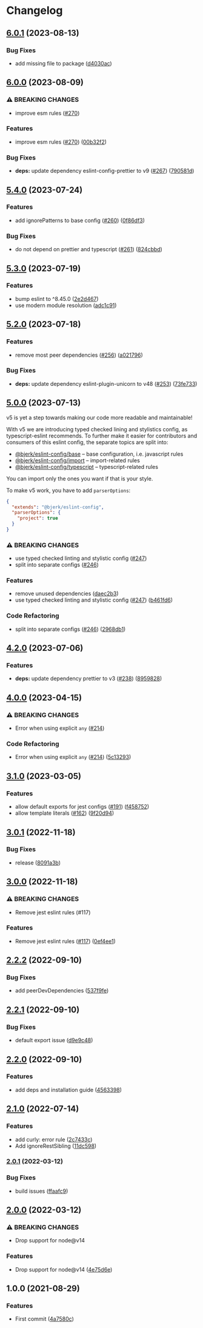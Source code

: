 # Changelog

## [6.0.1](https://github.com/bjerkio/eslint-config/compare/v6.0.0...v6.0.1) (2023-08-13)


### Bug Fixes

* add missing file to package ([d4030ac](https://github.com/bjerkio/eslint-config/commit/d4030ac0c34abd6b4193bfb7bf3e470a76576fd7))

## [6.0.0](https://github.com/bjerkio/eslint-config/compare/v5.4.0...v6.0.0) (2023-08-09)


### ⚠ BREAKING CHANGES

* improve esm rules ([#270](https://github.com/bjerkio/eslint-config/issues/270))

### Features

* improve esm rules ([#270](https://github.com/bjerkio/eslint-config/issues/270)) ([00b32f2](https://github.com/bjerkio/eslint-config/commit/00b32f2facdf2b48718d06c8f141c7080808111d))


### Bug Fixes

* **deps:** update dependency eslint-config-prettier to v9 ([#267](https://github.com/bjerkio/eslint-config/issues/267)) ([790581d](https://github.com/bjerkio/eslint-config/commit/790581d8b7b8ed184b77f4d206111ab2615fa8ab))

## [5.4.0](https://github.com/bjerkio/eslint-config/compare/5.3.1...v5.4.0) (2023-07-24)


### Features

* add ignorePatterns to base config ([#260](https://github.com/bjerkio/eslint-config/issues/260)) ([0f86df3](https://github.com/bjerkio/eslint-config/commit/0f86df34b9c3e4700bab383884a9aee4f8aa2533))


### Bug Fixes

* do not depend on prettier and typescript ([#261](https://github.com/bjerkio/eslint-config/issues/261)) ([824cbbd](https://github.com/bjerkio/eslint-config/commit/824cbbdf98c7c94b1d4bb729317e755e61b54fea))

## [5.3.0](https://github.com/bjerkio/eslint-config/compare/v5.2.0...v5.3.0) (2023-07-19)


### Features

* bump eslint to ^8.45.0 ([2e2d467](https://github.com/bjerkio/eslint-config/commit/2e2d4670cdd48712e3a239a86d48528315df7d6a))
* use modern module resolution ([adc1c91](https://github.com/bjerkio/eslint-config/commit/adc1c913c38b51ce53c906f83ed296cff469c480))

## [5.2.0](https://github.com/bjerkio/eslint-config/compare/v5.1.0...v5.2.0) (2023-07-18)


### Features

* remove most peer dependencies ([#256](https://github.com/bjerkio/eslint-config/issues/256)) ([a021796](https://github.com/bjerkio/eslint-config/commit/a0217968c51df34e1c0287e93b37934eb1ea493a))


### Bug Fixes

* **deps:** update dependency eslint-plugin-unicorn to v48 ([#253](https://github.com/bjerkio/eslint-config/issues/253)) ([73fe733](https://github.com/bjerkio/eslint-config/commit/73fe7335b156c573fff20cecc454f57d4c994292))

## [5.0.0](https://github.com/bjerkio/eslint-config/compare/v4.2.0...v5.0.0) (2023-07-13)

v5 is yet a step towards making our code more readable and maintainable!

With v5 we are introducing typed checked lining and stylistics config, as typescript-eslint recommends. To further make it easier for contributors and consumers of this eslint config, the separate topics are split into:

- [@bjerk/eslint-config/base](https://github.com/bjerkio/eslint-config/blob/main/base.js) – base configuration, i.e. javascript rules
- [@bjerk/eslint-config/import](https://github.com/bjerkio/eslint-config/blob/main/import.js) – import-related rules
- [@bjerk/eslint-config/typescript](https://github.com/bjerkio/eslint-config/blob/main/typescript.js) – typescript-related rules

You can import only the ones you want if that is your style.

To make v5 work, you have to add `parserOptions`:

```json
{
  "extends": "@bjerk/eslint-config",
  "parserOptions": {
    "project": true
  }
}
```

### ⚠ BREAKING CHANGES

* use typed checked linting and stylistic config ([#247](https://github.com/bjerkio/eslint-config/issues/247))
* split into separate configs ([#246](https://github.com/bjerkio/eslint-config/issues/246))

### Features

* remove unused dependencies ([daec2b3](https://github.com/bjerkio/eslint-config/commit/daec2b34bc096e3d5c69ee7cb6614f04649bd007))
* use typed checked linting and stylistic config ([#247](https://github.com/bjerkio/eslint-config/issues/247)) ([b461fd6](https://github.com/bjerkio/eslint-config/commit/b461fd62c52038ea2bf3f80623651a956f9255d2))


### Code Refactoring

* split into separate configs ([#246](https://github.com/bjerkio/eslint-config/issues/246)) ([2968db1](https://github.com/bjerkio/eslint-config/commit/2968db1d0de41cbfa58102dcea90fe61a60e4458))

## [4.2.0](https://github.com/bjerkio/eslint-config/compare/v4.1.0...v4.2.0) (2023-07-06)


### Features

* **deps:** update dependency prettier to v3 ([#238](https://github.com/bjerkio/eslint-config/issues/238)) ([8959828](https://github.com/bjerkio/eslint-config/commit/8959828465f0046c757a220142c9ea68f9ad80a2))

## [4.0.0](https://github.com/bjerkio/eslint-config/compare/v3.1.0...v4.0.0) (2023-04-15)


### ⚠ BREAKING CHANGES

* Error when using explicit `any` ([#214](https://github.com/bjerkio/eslint-config/issues/214))

### Code Refactoring

* Error when using explicit `any` ([#214](https://github.com/bjerkio/eslint-config/issues/214)) ([5c13293](https://github.com/bjerkio/eslint-config/commit/5c13293b6e60ef9e72e5eee282aa0c49d5087728))

## [3.1.0](https://github.com/bjerkio/eslint-config/compare/v3.0.1...v3.1.0) (2023-03-05)


### Features

* allow default exports for jest configs ([#191](https://github.com/bjerkio/eslint-config/issues/191)) ([f458752](https://github.com/bjerkio/eslint-config/commit/f4587523493f54235ddd9adfcb3279c4217f833f))
* allow template literals ([#162](https://github.com/bjerkio/eslint-config/issues/162)) ([9f20d94](https://github.com/bjerkio/eslint-config/commit/9f20d94150de967a4bb9ebd4fad0bec57115fc0f))

## [3.0.1](https://github.com/bjerkio/eslint-config/compare/v3.0.0...v3.0.1) (2022-11-18)


### Bug Fixes

* release ([8091a3b](https://github.com/bjerkio/eslint-config/commit/8091a3bc4dde751c40593bfcb9f64f5c5a7448c2))

## [3.0.0](https://github.com/bjerkio/eslint-config/compare/v2.2.2...v3.0.0) (2022-11-18)


### ⚠ BREAKING CHANGES

* Remove jest eslint rules (#117)

### Features

* Remove jest eslint rules ([#117](https://github.com/bjerkio/eslint-config/issues/117)) ([0ef4ee1](https://github.com/bjerkio/eslint-config/commit/0ef4ee1b8e68850fe36e3ea82ae344e9887853e7))

## [2.2.2](https://github.com/bjerkio/eslint-config/compare/v2.2.1...v2.2.2) (2022-09-10)


### Bug Fixes

* add peerDevDependencies ([537f9fe](https://github.com/bjerkio/eslint-config/commit/537f9fe7e49480d954bc15331903eec5572cbb78))

## [2.2.1](https://github.com/bjerkio/eslint-config/compare/v2.2.0...v2.2.1) (2022-09-10)


### Bug Fixes

* default export issue ([d9e9c48](https://github.com/bjerkio/eslint-config/commit/d9e9c481db835abc91e556108ad7775c81737aa3))

## [2.2.0](https://github.com/bjerkio/eslint-config/compare/v2.1.0...v2.2.0) (2022-09-10)


### Features

* add deps and installation guide ([4563398](https://github.com/bjerkio/eslint-config/commit/4563398750f7cecab36ef2d6bc08110ec99301f7))

## [2.1.0](https://github.com/bjerkio/eslint-config/compare/v2.0.1...v2.1.0) (2022-07-14)


### Features

* add curly: error rule ([2c7433c](https://github.com/bjerkio/eslint-config/commit/2c7433cd77befc5a4577ad4c2190259111cd1533))
* Add ignoreRestSibling ([11dc598](https://github.com/bjerkio/eslint-config/commit/11dc598ba30e3276e23cf1e3d76018f0dcd841af))

### [2.0.1](https://github.com/bjerkio/eslint-config/compare/v2.0.0...v2.0.1) (2022-03-12)


### Bug Fixes

* build issues ([ffaafc9](https://github.com/bjerkio/eslint-config/commit/ffaafc9414e12b23f083242a3e04b7dfe3b9c904))

## [2.0.0](https://github.com/bjerkio/eslint-config/compare/v1.0.0...v2.0.0) (2022-03-12)


### ⚠ BREAKING CHANGES

* Drop support for node@v14

### Features

* Drop support for node@v14 ([4e75d6e](https://github.com/bjerkio/eslint-config/commit/4e75d6e6eb1c6e6975d0efc982cb55d1c6f17563))

## 1.0.0 (2021-08-29)


### Features

* First commit ([4a7580c](https://www.github.com/bjerkio/eslint-config/commit/4a7580cd6b0132b9ff3f1ec4a86417d86a8dc290))
